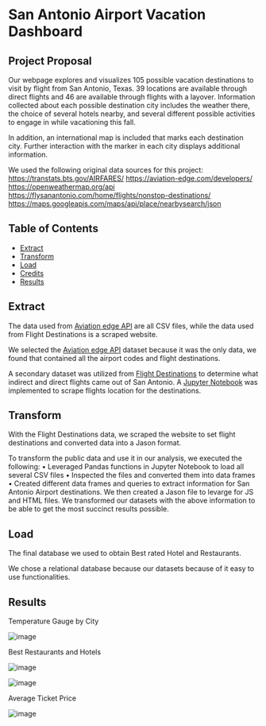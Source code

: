 # San Antonio Airport Vacation Dashboard

## Project Proposal

Our webpage explores and visualizes 105 possible vacation destinations to visit by flight from San Antonio, Texas. 39 locations are available through direct flights and 46 are available through flights with a layover. Information collected about each possible destination city includes the weather there, the choice of several hotels nearby, and several different possible activities to engage in while vacationing this fall.

 In addition, an international map is included that marks each destination city. Further interaction with the marker in each city displays additional information.
 
We used the following original data sources for this project: https://transtats.bts.gov/AIRFARES/
https://aviation-edge.com/developers/
https://openweathermap.org/api
https://flysanantonio.com/home/flights/nonstop-destinations/
https://maps.googleapis.com/maps/api/place/nearbysearch/json

## Table of Contents

- [Extract](#extract)
- [Transform](#transform)
- [Load](#load)
- [Credits](#credits)
- [Results](#rsults)



## Extract

The data used from [Aviation edge API]( https://aviation-edge.com/developers/) are all CSV files, while the data used from Flight Destinations is a scraped website.

We selected the [Aviation edge API]( https://aviation-edge.com/developers/) dataset because it was the only data, we found that contained all the airport codes and flight destinations. 

A secondary dataset was utilized from [Flight Destinations](https://flysanantonio.com/home/flights/nonstop-destinations/) to determine what indirect and direct flights came out of San Antonio. A [Jupyter Notebook](https://github.com/SLQuevedo/project-3/blob/main/data/airports.ipynb) was implemented to scrape flights location for the destinations. 

## Transform

With the Flight Destinations data, we scraped the website to set flight destinations and converted data into a Jason format.  

To transform the public data and use it in our analysis, we executed the following:
•	Leveraged Pandas functions in Jupyter Notebook to load all several CSV files
•	Inspected the files and converted them into data frames
•	Created different data frames and queries to extract information for San Antonio Airport destinations. We then created a Jason file to levarge for JS and HTML files. 
We transformed our datasets with the above information to be able to get the most succinct results possible. 

## Load
The final database we used to obtain Best rated Hotel and Restaurants. 

We chose a relational database because our datasets because of it easy to use functionalities. 

## Results
Temperature Gauge by City

 ![image](https://user-images.githubusercontent.com/107385310/196066896-b45e004a-a52b-432c-be19-bd523c57919a.png)

Best Restaurants and Hotels

 ![image](https://user-images.githubusercontent.com/107385310/196066911-7a6d110e-3d60-42e7-a19e-305a8e685706.png)
 
 
![image](https://user-images.githubusercontent.com/107385310/196066927-786688a7-e5c5-4355-ac5e-6ded269727a7.png)

 Average Ticket Price  

![image](https://user-images.githubusercontent.com/107385310/196066950-e3a950c6-6638-4f3b-9c84-2875aa04caab.png)
